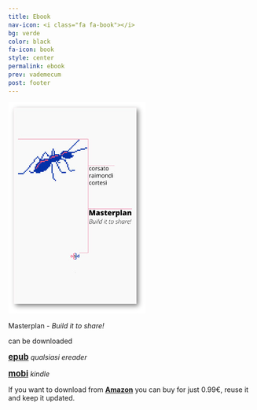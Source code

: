 ```yaml
---
title: Ebook
nav-icon: <i class="fa fa-book"></i>
bg: verde
color: black
fa-icon: book
style: center
permalink: ebook
prev: vademecum
post: footer
---
```



[![Copertina Masterplan](ebook/img_ebook/cover_icon.png)](http://www.amazon.it/dp/B01A8HX6O6)

Masterplan - *Build it to share!* 

can be downloaded 

[<big>**epub**</big>](ebook/Masterplan_Build_it_to_share_v_1_0.epub) *qualsiasi ereader*

[<big>**mobi**</big>](ebook/Masterplan_Build_it_to_share_v_1_0.mobi) *kindle*

<i class="fa fa-2x fa-amazon"></i>

If you want to download from **[Amazon](http://www.amazon.it/dp/B01A8HX6O6)** you can buy for just 0.99€, reuse it and keep it updated.